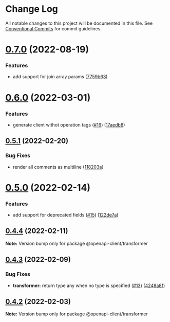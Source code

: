 # Change Log

All notable changes to this project will be documented in this file.
See [Conventional Commits](https://conventionalcommits.org) for commit guidelines.

# [0.7.0](https://github.com/smartsupp/openapi-client/compare/@openapi-client/transformer@0.6.0...@openapi-client/transformer@0.7.0) (2022-08-19)


### Features

* add support for join array params ([7759b63](https://github.com/smartsupp/openapi-client/commit/7759b63e74f02188941c982ff2d866969d63ae28))





# [0.6.0](https://github.com/smartsupp/openapi-client/compare/@openapi-client/transformer@0.5.1...@openapi-client/transformer@0.6.0) (2022-03-01)


### Features

* generate client withot operation tags ([#16](https://github.com/smartsupp/openapi-client/issues/16)) ([17aedb8](https://github.com/smartsupp/openapi-client/commit/17aedb8f0f2c6cae7aab1a4a6c61d36e94483222))





## [0.5.1](https://github.com/smartsupp/openapi-client/compare/@openapi-client/transformer@0.5.0...@openapi-client/transformer@0.5.1) (2022-02-20)


### Bug Fixes

* render all comments as multiline ([118203a](https://github.com/smartsupp/openapi-client/commit/118203ade1d76ffbc140eca70b6be35257aa72e6))





# [0.5.0](https://github.com/smartsupp/openapi-client/compare/@openapi-client/transformer@0.4.4...@openapi-client/transformer@0.5.0) (2022-02-14)


### Features

* add support for deprecated fields ([#15](https://github.com/smartsupp/openapi-client/issues/15)) ([122de7a](https://github.com/smartsupp/openapi-client/commit/122de7aeba7f7497e2715a7f34af91e09fa203de))





## [0.4.4](https://github.com/smartsupp/openapi-client/compare/@openapi-client/transformer@0.4.3...@openapi-client/transformer@0.4.4) (2022-02-11)

**Note:** Version bump only for package @openapi-client/transformer





## [0.4.3](https://github.com/smartsupp/openapi-client/compare/@openapi-client/transformer@0.4.2...@openapi-client/transformer@0.4.3) (2022-02-09)


### Bug Fixes

* **transformer:** return type any when no type is specified ([#13](https://github.com/smartsupp/openapi-client/issues/13)) ([4248a8f](https://github.com/smartsupp/openapi-client/commit/4248a8f301e94745cc81dab70171e29e71254d78))





## [0.4.2](https://github.com/smartsupp/openapi-client/compare/@openapi-client/transformer@0.4.1...@openapi-client/transformer@0.4.2) (2022-02-03)

**Note:** Version bump only for package @openapi-client/transformer
